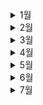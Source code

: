 <details>
 <summary>1월</summary>


<div markdown="1">

# 1월

![snow-flakes-g01a94a110_640](README.assets/snow-flakes-g01a94a110_640.jpg)

- 💪[1월 1일](./1월/1.1.md)
- 🧑‍🤝‍🧑[1월 2일](./1월/1.2.md)
- 👨‍💻[1월 3일](./1월/1.3.md)
- 👼[1월 4일](./1월/1.4.md)
- 🥺[1월 5일](./1월/1.5.md)
- 🤴[1월 6일](./1월/1.6.md)
- 👉[1월 7일](./1월/1.7.md)
- 🍒[1월 8일](./1월/1.8.md)
- ✍️[1월 9일](./1월/1.9.md)
- ⭐[1월 10일](./1월/1.10.md)
- 🐷[1월 11일](./1월/1.11.md)
- 🎒[1월 12일](./1월/1.12.md)
- 💥[1월 13일](./1월/1.13.md)
- 🧵[1월 14일](./1월/1.14.md)
- 🥿[1월 15일](./1월/1.15.md)
- 🥐[1월 16일](./1월/1.16.md)
- 😷[1월 17일](./1월/1.17.md)
- 👳[1월 18일](./1월/1.18.md)
- 🗻[1월 19일](./1월/1.19.md)
- 👩‍🍳[1월 20일](./1월/1.20.md)
- 👅[1월 21일](./1월/1.21.md)
- 🐇[1월 22일](./1월/1.22.md)
- 😵[1월 23일](./1월/1.23.md)
- 👹[1월 24일](./1월/1.24.md)
- 👨‍🦰[1월 25일](./1월/1.25.md)
- 🦾[1월 26일](./1월/1.26.md)
- 👲[1월 27일](./1월/1.27.md)
- 👨‍🌾[1월 28일](./1월/1.28.md)
- 👟[1월 29일](./1월/1.29.md)
- 🍪[1월 30일](./1월/1.30.md)
- 🙄[1월 31일](./1월/1.31.md)

</div>
</details>

<details>
 <summary>2월</summary>
<div markdown="1">

# 2월

![c1d13f1d962efb0dd59f4f1e9f9570c9-600x400](README.assets/c1d13f1d962efb0dd59f4f1e9f9570c9-600x400.jpg)

- 🥪[2월 1일](./2월/2.1.md)
- 🏏[2월 2일](./2월/2.2.md)
- 🏈[2월 3일](./2월/2.3.md)
- 💃[2월 4일](./2월/2.4.md)
- 🎒[2월 5일](./2월/2.5.md)
- 😓[2월 6일](./2월/2.6.md)
- 😨[2월 7일](./2월/2.7.md)
- 😱[2월 8일](./2월/2.8.md)
- 🍼[2월 9일](./2월/2.9.md)
- 💧[2월 10일](./2월/2.10.md)
- 🌊[2월 11일](./2월/2.11.md)
- 🥽[2월 12일](./2월/2.12.md)
- 👕[2월 13일](./2월/2.13.md)
- 🧤[2월 14일](./2월/2.14.md)
- 👮[2월 15일](./2월/2.15.md)
- 🧒[2월 16일](./2월/2.16.md)
- 👀[2월 17일](./2월/2.17.md)
- 😂[2월 18일](./2월/2.18.md)
- ⛳[2월 19일](./2월/2.19.md)
- 🥌[2월 20일](./2월/2.20.md)
- 🏃‍♀️[2월 21일](./2월/2.21.md)
- ⚽[2월 22일](./2월/2.22.md)
- 👖[2월 23일](./2월/2.23.md)
- 🥽[2월 24일](./2월/2.24.md)
- 👩‍💻[2월 25일](./2월/2.25.md)
- 👱‍♀️[2월 26일](./2월/2.26.md)
- 🥙[2월 27일](./2월/2.27.md)
- 🧆[2월 28일](./2월/2.28.md)

</div>
</details>



<details>
 <summary>3월</summary>
<div markdown="1">

# 3월

![3](README.assets/3.jpg)


- 🥃[3월 1일](./3월/3.1.md)

- 😴[3월 2일](./3월/3.2.md)

- 🦢[3월 3일](./3월/3.3.md)

- 🦉[3월 4일](./3월/3.4.md)

- 👨‍🦱[3월 5일](./3월/3.5.md)

- 💅[3월 6일](./3월/3.6.md)

- 👲[3월 7일](./3월/3.7.md)

- 👛[3월 8일](./3월/3.8.md)

- 🏵️[3월 9일](./3월/3.9.md)

- 🤯[3월 10일](./3월/3.10.md)

- 👣[3월 11일](./3월/3.11.md)

- 🦷[3월 12일](./3월/3.12.md)

- 🙈[3월 13일](./3월/3.13.md)

- 🦒[3월 14일](./3월/3.14.md)

- 🙇[3월 15일](./3월/3.15.md)

- 👓[3월 16일](./3월/3.16.md)

- 👕[3월 17일](./3월/3.17.md)

- 🐣[3월 18일](./3월/3.18.md)

- 🐤[3월 19일](./3월/3.19.md)

- 🌈[3월 20일](./3월/3.20.md)

- 🍦[3월 21일](./3월/3.21.md)

- 🍬[3월 22일](./3월/3.22.md)

- 🍕[3월 23일](./3월/3.23.md)

- 🏠[3월 24일](./3월/3.24.md)

- 🛩️[3월 25일](./3월/3.25.md)

- 🥝[3월 26일](./3월/3.26.md)

- 👩‍🚒[3월 27일](./3월/3.27.md)

- 💐[3월 28일](./3월/3.28.md)

- 🥳[3월 29일](./3월/3.29.md)

- 🐙[3월 30일](./3월/3.30.md)

- ❄️[3월 31일](./3월/3.31.md)

</div>
</details>




<details>
 <summary>4월</summary>
<div markdown="1">

# 4월

![shutterstock_571501372-1024x576](README.assets/shutterstock_571501372-1024x576.jpg)


- ☘️[4월 1일](./4월/4.1.md)

- 🐠[4월 2일](./4월/4.2.md)

- 🧄[4월 3일](./4월/4.3.md)

- 🎼[4월 4일](./4월/4.4.md)

- 👑[4월 5일](./4월/4.5.md)

- 👒[4월 6일](./4월/4.6.md)

- 🍵[4월 7일](./4월/4.7.md)

- 🤧[4월 8일](./4월/4.8.md)

- 🍁[4월 9일](./4월/4.9.md)

- 🚁[4월 10일](./4월/4.10.md)

- ☄️[4월 11일](./4월/4.11.md)

- 💙[4월 12일](./4월/4.12.md)

- 🚨[4월 13일](./4월/4.13.md)

- 🛩️[4월 14일](./4월/4.14.md)

- 🍰[4월 15일](./4월/4.15.md)

- 🧉[4월 16일](./4월/4.16.md)

- 👇[4월 17일](./4월/4.17.md)

- 🥣[4월 18일](./4월/4.18.md)

- 🐋[4월 19일](./4월/4.19.md)

- 🤳[4월 20일](./4월/4.20.md)

- 😙[4월 21일](./4월/4.21.md)

- 👨‍🔧[4월 22일](./4월/4.22.md)

- 🛎️[4월 23일](./4월/4.23.md)

- 🌐[4월 24일](./4월/4.24.md)

- 🥇[4월 25일](./4월/4.25.md)

- 🍂[4월 26일](./4월/4.26.md)

- 👩‍🌾[4월 27일](./4월/4.27.md)

- 👑[4월 28일](./4월/4.28.md)

- 🌠[4월 29일](./4월/4.29.md)

- 🍃[4월 30일](./4월/4.30.md)

  </div>
</details>



<details>
 <summary>5월</summary>
<div markdown="1">

# 5월

![2020051580222_0](README.assets/2020051580222_0.jpg)


- 🩹[5월 1일](./5월/5.1.md)

- ⚙️[5월 2일](./5월/5.2.md)
  
- 🐙[5월 3일](./5월/5.3.md)
  
- 🦾[5월 4일](./5월/5.4.md)
  
- 🐣[5월 5일](./5월/5.5.md)
  
- 🗿[5월 6일](./5월/5.6.md)
  
- 🕸️[5월 7일](./5월/5.7.md)
  
- ⛰️[5월 8일](./5월/5.8.md)
  
- 👀[5월 9일](./5월/5.9.md)
  
- ⏰[5월 10일](./5월/5.10.md)
  
- 🚀[5월 11일](./5월/5.11.md)
  
- 📯[5월 12일](./5월/5.12.md)
  
- 🙇‍♀️[5월 13일](./5월/5.13.md)
  
- 🍘[5월 14일](./5월/5.14.md)
  
- 🍝[5월 15일](./5월/5.15.md)
  
- 🐦[5월 16일](./5월/5.16.md)
  
- 🌾[5월 17일](./5월/5.17.md)
  
- 🍛[5월 18일](./5월/5.18.md)
  
- 🦑[5월 19일](./5월/5.19.md)
  
- 🥓[5월 20일](./5월/5.20.md)
  
- 🍂[5월 21일](./5월/5.21.md)
  
- 🥠[5월 22일](./5월/5.22.md)
  
- 🧺[5월 23일](./5월/5.23.md)
  
- 🌱[5월 24일](./5월/5.24.md)
  
- ⛺[5월 25일](./5월/5.25.md)
  
- 💎[5월 26일](./5월/5.26.md)
  
- 🤦[5월 27일](./5월/5.27.md)
  
- 🎩[5월 28일](./5월/5.28.md)
  
- 🐌[5월 29일](./5월/5.29.md)
  
- 🐑[5월 30일](./5월/5.30.md)
  
- 🔥[5월 31일](./5월/5.31.md)
  
  
  
  </div>
  </details>







<details>
 <summary>6월</summary>
<div markdown="1">


# 6월

![6M](README.assets/6M.jpg)


- 🤹[6월 1일](./6월/6.1.md)

- 🐳[6월 2일](./6월/6.2.md)
  
- 🌳[6월 3일](./6월/6.3.md)
  
- 🙇‍♀️[6월 4일](./6월/6.4.md)
  
- 🧙‍♂️[6월 5일](./6월/6.5.md)
  
- 🧙‍♀️[6월 6일](./6월/6.6.md)
  
  
  
  </div>
  </details>



<details>
 <summary>7월</summary>
<div markdown="1">


# 7월

- 🤹[7월 1일](./7월/7.1.md)
  </div>
  </details>